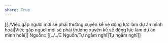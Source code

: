 ```yaml
---
share: True
---
```

[[./Việc gặp người mới sẽ phải thường xuyên kể về động lực làm dự án mình hoài|Việc gặp người mới sẽ phải thường xuyên kể về động lực làm dự án mình hoài]] 
Nguồn:: [[../../Ξ Nguồn/Tự ngẫm nghĩ|Tự ngẫm nghĩ]]